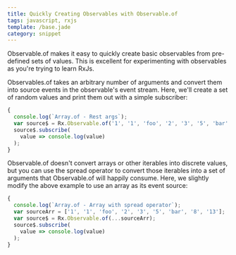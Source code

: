 ```yaml
---
title: Quickly Creating Observables with Observable.of
tags: javascript, rxjs
template: /base.jade
category: snippet
---
```


Observable.of makes it easy to quickly create basic observables from pre-defined sets of values. This is excellent for experimenting with observables as you're trying to learn RxJs.

Observables.of takes an arbitrary number of arguments and convert them into source events in the observable's event stream. Here, we'll create a set of random values and print them out with a simple subscriber:

```javascript
{
  console.log(`Array.of - Rest args`);
  var source$ = Rx.Observable.of('1', '1', 'foo', '2', '3', '5', 'bar', '8', '13');
  source$.subscribe(
    value => console.log(value)
  );
}
```

Observable.of doesn't convert arrays or other iterables into discrete values, but you can use the spread operator to convert those iterables into a set of arguments that Observable.of will happily consume. Here, we slightly modify the above example to use an array as its event source:

```javascript
{
  console.log(`Array.of - Array with spread operator`);
  var sourceArr = ['1', '1', 'foo', '2', '3', '5', 'bar', '8', '13'];
  var source$ = Rx.Observable.of(...sourceArr);
  source$.subscribe(
    value => console.log(value)
  );
}
```
